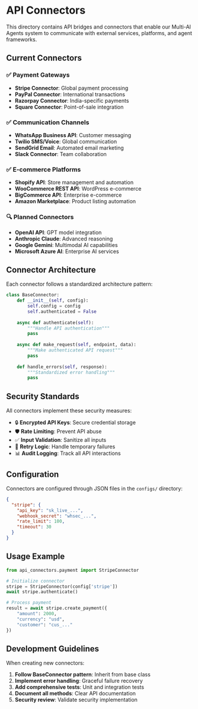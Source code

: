 # API Connectors

This directory contains API bridges and connectors that enable our Multi-AI Agents system to communicate with external services, platforms, and agent frameworks.

## Current Connectors

### ✅ Payment Gateways
- **Stripe Connector**: Global payment processing
- **PayPal Connector**: International transactions
- **Razorpay Connector**: India-specific payments
- **Square Connector**: Point-of-sale integration

### ✅ Communication Channels
- **WhatsApp Business API**: Customer messaging
- **Twilio SMS/Voice**: Global communication
- **SendGrid Email**: Automated email marketing
- **Slack Connector**: Team collaboration

### ✅ E-commerce Platforms
- **Shopify API**: Store management and automation
- **WooCommerce REST API**: WordPress e-commerce
- **BigCommerce API**: Enterprise e-commerce
- **Amazon Marketplace**: Product listing automation

### 🔍 Planned Connectors
- **OpenAI API**: GPT model integration
- **Anthropic Claude**: Advanced reasoning
- **Google Gemini**: Multimodal AI capabilities
- **Microsoft Azure AI**: Enterprise AI services

## Connector Architecture

Each connector follows a standardized architecture pattern:

```python
class BaseConnector:
    def __init__(self, config):
        self.config = config
        self.authenticated = False
    
    async def authenticate(self):
        """Handle API authentication"""
        pass
    
    async def make_request(self, endpoint, data):
        """Make authenticated API request"""
        pass
    
    def handle_errors(self, response):
        """Standardized error handling"""
        pass
```

## Security Standards

All connectors implement these security measures:

- 🔒 **Encrypted API Keys**: Secure credential storage
- 🛡️ **Rate Limiting**: Prevent API abuse
- ✅ **Input Validation**: Sanitize all inputs
- 🔄 **Retry Logic**: Handle temporary failures
- 📊 **Audit Logging**: Track all API interactions

## Configuration

Connectors are configured through JSON files in the `configs/` directory:

```json
{
  "stripe": {
    "api_key": "sk_live_...",
    "webhook_secret": "whsec_...",
    "rate_limit": 100,
    "timeout": 30
  }
}
```

## Usage Example

```python
from api_connectors.payment import StripeConnector

# Initialize connector
stripe = StripeConnector(config['stripe'])
await stripe.authenticate()

# Process payment
result = await stripe.create_payment({
    "amount": 2000,
    "currency": "usd",
    "customer": "cus_..."
})
```

## Development Guidelines

When creating new connectors:

1. **Follow BaseConnector pattern**: Inherit from base class
2. **Implement error handling**: Graceful failure recovery
3. **Add comprehensive tests**: Unit and integration tests
4. **Document all methods**: Clear API documentation
5. **Security review**: Validate security implementation
